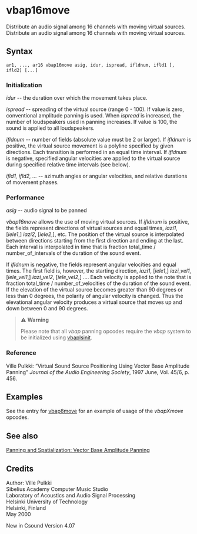 <!--
id:vbap16move
category:Signal Modifiers:Panning and Spatialization
-->
# vbap16move
Distribute an audio signal among 16 channels with moving virtual sources.
Distribute an audio signal among 16 channels with moving virtual sources.

## Syntax
``` csound-orc
ar1, ..., ar16 vbap16move asig, idur, ispread, ifldnum, ifld1 [, ifld2] [...]
```

### Initialization

_idur_ -- the duration over which the movement takes place.

_ispread_ -- spreading of the virtual source (range 0 - 100).  If value is zero, conventional amplitude panning is used. When _ispread_ is increased, the number of loudspeakers used in panning increases. If value is 100, the sound is applied to all loudspeakers.

_ifldnum_ -- number of fields (absolute value must be 2 or larger). If _ifldnum_ is positive, the virtual source movement is a polyline specified by given directions. Each transition is performed in an equal time interval. If _ifldnum_ is negative, specified angular velocities are applied to the virtual source during specified relative time intervals (see below).

_ifld1, ifld2, ..._ -- azimuth angles or angular velocities, and relative durations of movement phases.

### Performance

_asig_ -- audio signal to be panned

_vbap16move_ allows the use of moving virtual sources. If _ifldnum_ is positive, the fields represent directions of virtual sources and equal times, _iazi1_, [_iele1_,] _iazi2_, [_iele2_,], etc.  The position of the virtual source is interpolated between directions starting from the first direction and ending at the last. Each interval is interpolated in time that is fraction total_time / number_of_intervals of the duration of the sound event.

If _ifldnum_ is negative, the fields represent angular velocities and equal times. The first field is, however, the starting direction, _iazi1_, [_iele1_,] _iazi_vel1_, [_iele_vel1_,] _iazi_vel2_, [_iele_vel2_,] .... Each velocity is applied to the note that is fraction total_time / number_of_velocities of the duration of the sound event.  If the elevation of the virtual source becomes greater than 90 degrees or less than 0 degrees, the polarity of angular velocity is changed. Thus the elevational angular velocity produces a virtual source that moves up and down between 0 and 90 degrees.

> :warning: **Warning**
>
> Please note that all _vbap_ panning opcodes require the _vbap_ system to be initialized using [vbaplsinit](../../opcodes/vbaplsinit).

### Reference

Ville Pulkki: &#8220;Virtual Sound Source Positioning Using Vector Base Amplitude Panning&#8221; _Journal of the Audio Engineering Society_, 1997 June, Vol. 45/6, p. 456.

## Examples

See the entry for [vbap8move](../../opcodes/vbap8move) for an example of usage of the _vbapXmove_ opcodes.

## See also

[Panning and Spatialization: Vector Base Amplitude Panning](../../sigmod/panspatl)

## Credits

Author: Ville Pulkki<br>
Sibelius Academy Computer Music Studio<br>
Laboratory of Acoustics and Audio Signal Processing<br>
Helsinki University of Technology<br>
Helsinki, Finland<br>
May 2000<br>

New in Csound Version 4.07
